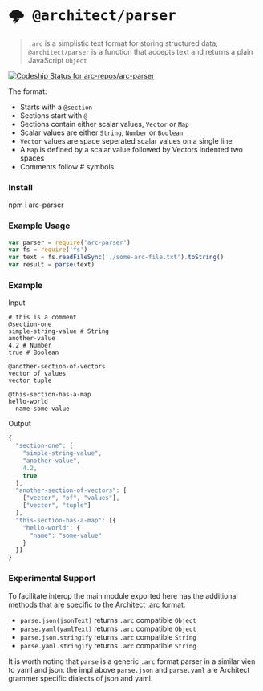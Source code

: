 # <kbd>:cloud_with_lightning: @architect/parser</kbd>

> `.arc` is a simplistic text format for storing structured data; `@architect/parser` is a function that accepts text and returns a plain JavaScript `Object`

[ ![Codeship Status for arc-repos/arc-parser](https://app.codeship.com/projects/8ac91c80-4f9d-0135-36b3-22bcd0c3040e/status?branch=master)](https://app.codeship.com/projects/234098)

The format:

- Starts with a `@section`
- Sections start with `@`
- Sections contain either scalar values, `Vector` or `Map`
- Scalar values are either `String`, `Number` or `Boolean`
- `Vector` values are space seperated scalar values on a single line
- A `Map` is defined by a scalar value followed by Vectors indented two spaces
- Comments follow # symbols

### Install

  npm i arc-parser

### Example Usage

```javascript
var parser = require('arc-parser')
var fs = require('fs')
var text = fs.readFileSync('./some-arc-file.txt').toString()
var result = parse(text)
```

### Example

Input

```
# this is a comment
@section-one
simple-string-value # String
another-value 
4.2 # Number
true # Boolean

@another-section-of-vectors
vector of values 
vector tuple

@this-section-has-a-map
hello-world
  name some-value
```

Output
```javascript
{
  "section-one": [
    "simple-string-value",
    "another-value",
    4.2,
    true
  ],
  "another-section-of-vectors": [
    ["vector", "of", "values"],
    ["vector", "tuple"]
  ],
  "this-section-has-a-map": [{
    "hello-world": {
      "name": "some-value"
    }
  }]
}
```

### Experimental Support

To facilitate interop the main module exported here has the additional methods that are specific to the Architect .arc format: 

- `parse.json(jsonText)` returns `.arc` compatible `Object`
- `parse.yaml(yamlText)` returns `.arc` compatible `Object`
- `parse.json.stringify` returns `.arc` compatible `String`
- `parse.yaml.stringify` returns `.arc` compatible `String`

It is worth noting that `parse` is a generic `.arc` format parser in a similar vien to yaml and json. the impl above `parse.json` and `parse.yaml` are Architect grammer specific dialects of json and yaml.
